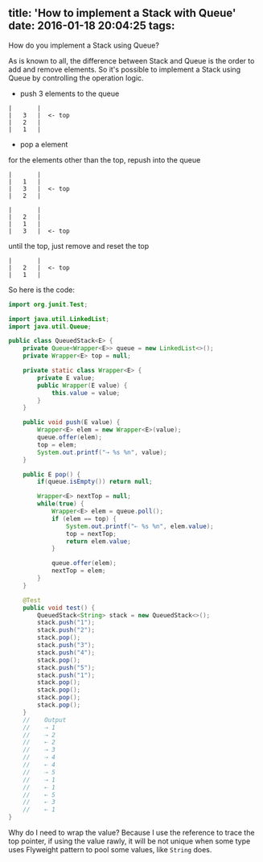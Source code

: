 title: 'How to implement a Stack with Queue'
date: 2016-01-18 20:04:25
tags: 
---

How do you implement a Stack using Queue?

As is known to all, the difference between Stack and Queue is the order to add and remove elements. So it's possible to implement a Stack using Queue by controlling the operation logic.


- push 3 elements to the queue

```
|		|
|	3	|  <- top
|	2	|
|	1	|
```

- pop a element

for the elements other than the top, repush into the queue

```
|		|
|	1	|
|	3	|  <- top       
|	2	|

|		|
|	2	|
|	1	|
|	3	|  <- top
```

until the top, just remove and reset the top

```
|		|
|	2	|  <- top
|	1	|
```

So here is the code:

``` java
import org.junit.Test;

import java.util.LinkedList;
import java.util.Queue;

public class QueuedStack<E> {
    private Queue<Wrapper<E>> queue = new LinkedList<>();
    private Wrapper<E> top = null;

    private static class Wrapper<E> {
        private E value;
        public Wrapper(E value) {
            this.value = value;
        }
    }

    public void push(E value) {
        Wrapper<E> elem = new Wrapper<E>(value);
        queue.offer(elem);
        top = elem;
        System.out.printf("⇢ %s %n", value);
    }

    public E pop() {
        if(queue.isEmpty()) return null;

        Wrapper<E> nextTop = null;
        while(true) {
            Wrapper<E> elem = queue.poll();
            if (elem == top) {
                System.out.printf("⇠ %s %n", elem.value);
                top = nextTop;
                return elem.value;
            }

            queue.offer(elem);
            nextTop = elem;
        }
    }

    @Test
    public void test() {
        QueuedStack<String> stack = new QueuedStack<>();
        stack.push("1");
        stack.push("2");
        stack.pop();
        stack.push("3");
        stack.push("4");
        stack.pop();
        stack.push("5");
        stack.push("1");
        stack.pop();
        stack.pop();
        stack.pop();
        stack.pop();
    }
	//    Output
	//    ⇢ 1
	//    ⇢ 2
	//    ⇠ 2
	//    ⇢ 3
	//    ⇢ 4
	//    ⇠ 4
	//    ⇢ 5
	//    ⇢ 1
	//    ⇠ 1
	//    ⇠ 5
	//    ⇠ 3
	//    ⇠ 1
}
```

Why do I need to wrap the value? Because I use the reference to trace the top pointer, if using the value rawly, it will be not unique when some type uses Flyweight pattern to pool some values, like `String` does.


